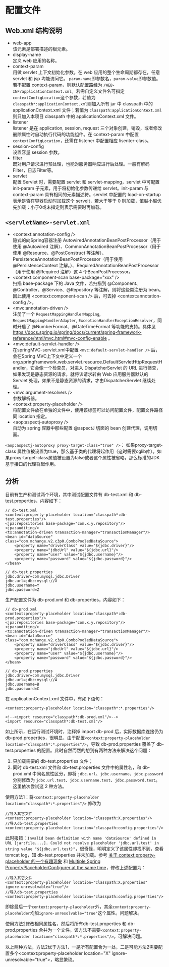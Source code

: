 # 配置文件             
## Web.xml 结构说明
- web-app            
该元素是部署描述的根元素。
- display-name          
定义 web 应用的名称。
- context-param          
用做 servlet 上下文初始化参数。在 web 应用的整个生命周期都存在，任意 servlet 和 jsp 均能访问它。 `param-name`即参数名，`param-value`即参数值。若不配置 context-param，则默认配置路经为 `/WEB-INF/applicationContext.xml`。若需自定义文件名可指定 `contextConfigLocation`这个参数，若值为 `classpath*:applicationContext.xml`则加入所有 jar 中 classpath 中的 applicationContext.xml 文件；若值为 `classpath:applicationContext.xml`则只加入本项目 classpath 中的 applicationContext.xml 文件。
- listener          
listener 是在 application, session, request 三个对象创建，销毁，或者修改删除属性时自动执行代码的功能组件。在 context-param 中配置`contextConfigLocation`，还需在 listener 中配置相应 lisenter-class。
- session-config       
设置容量 session 参数。
- filter         
既对用户请求进行预处理，也能对服务器响应进行后处理。一般有解码Filter，日志Filter等。
- servlet          
配置 Servlet 时，需要配置 servlet 和 servlet-mapping，servlet 中可配置 init-param 子元素，用于将初始化参数传递给 servlet。init-param 与 context-param 具有相同的元素描述符。servlet 中配置的 load-on-startup 表示是否在容器启动时加载这个 servelt，若大于等于 0 则加载，值越小越优先加载；小于0或未指定则表示需要时再加载。

## `<servletName>-servlet.xml` 
- <context:annotation-config />             
隐式的向Spring容器注册 AutowiredAnnotationBeanPostProcessor（用于使用 @Autowired 注解）、CommonAnnotationBeanPostProcessor（用于使用 @Resource、@PostConstruct 等注解）、PersistenceAnnotationBeanPostProcessor（用于使用 @PersistenceContext 注解。）、RequiredAnnotationBeanPostProcessor（用于使用 @Required 注解）这 4 个BeanPostProcessor。
- <context:component-scan base-package="xxx" />       
扫描 base-package 下的 Java 文件，若扫描到 @Component、@Controller、@Service、@Repository 等注解，则将这些类注册为 bean。因此使用 <context:component-scan /> 后，可去掉 <context:annotation-config />。
- <mvc:annotation-driven />              
注册了一个 `RequestMappingHandlerMapping`, `RequestMappingHandlerAdapter`, `ExceptionHandlerExceptionResolver`，同时开启了 @NumberFormat、@DateTimeFormat 等功能的支持。具体见 https://docs.spring.io/spring/docs/current/spring-framework-reference/html/mvc.html#mvc-config-enable 。
- <mvc:default-servlet-handler />        
在springMVC-servlet.xml中配置 `<mvc:default-servlet-handler />` 后，会在Spring MVC上下文中定义一个org.springframework.web.servlet.resource.DefaultServletHttpRequestHandler，它会像一个检查员，对进入 DispatcherServlet 的 URL 进行筛查，如果发现是静态资源的请求，就将该请求转由 Web 应用服务器默认的 Servlet 处理，如果不是静态资源的请求，才由DispatcherServlet 继续处理。
- <mvc:argument-resolvers />         
参数解析器。
- <context:property-placeholder />         
将配置文件放在单独的文件中，使用该标签可以访问配置文件，配置文件路径同 location 指定。
- <aop:aspectj-autoproxy />    
自动为 spring 容器中那些配置 @aspectJ 切面的 bean 创建代理，调用切面。

`<aop:aspectj-autoproxy proxy-target-class="true" />`：
如果proxy-target-class 属性值被设置为true，那么基于类的代理将起作用（这时需要cglib库）。如果proxy-target-class属值被设置为false或者这个属性被省略，那么标准的JDK 基于接口的代理将起作用。

## 分析
目前有生产和测试两个环境，其中测试配置文件有 db-test.xml 和 db-test.properties，内容如下：
```
// db-test.xml
<context:property-placeholder location="classpath*:db-test.properties"/>
<jpa:repositories base-package="com.x.y.repository"/>
<jpa:auditing/>
<tx:annotation-driven transaction-manager="transactionManager"/>
<bean id="dataSource" class="com.mchange.v2.c3p0.ComboPooledDataSource">
    <property name="driverClass" value="${jdbc.driver}"/>
    <property name="jdbcUrl" value="${jdbc.url}"/>
    <property name="user" value="${jdbc.username}"/>
    <property name="password" value="${jdbc.password}"/>
</bean>

// db-test.properties
jdbc.driver=com.mysql.jdbc.Driver
jdbc.url=jdbc:mysql://X
jdbc.username=Y
jdbc.password=Z
```

生产配置文件为 db-prod.xml 和 db-properties，内容如下：
```
// db-prod.xml
<context:property-placeholder location="classpath*:db-prod.properties"/>
<jpa:repositories base-package="com.x.y.repository"/>
<jpa:auditing/>
<tx:annotation-driven transaction-manager="transactionManager"/>
<bean id="dataSource" class="com.mchange.v2.c3p0.ComboPooledDataSource">
    <property name="driverClass" value="${jdbc.driver}"/>
    <property name="jdbcUrl" value="${jdbc.url}"/>
    <property name="user" value="${jdbc.username}"/>
    <property name="password" value="${jdbc.password}"/>
</bean>

// db-prod.properties
jdbc.driver=com.mysql.jdbc.Driver
jdbc.url=jdbc:mysql://A
jdbc.username=B
jdbc.password=C
```

在 applicationContext.xml 文件中，有如下语句：
```
<context:property-placeholder location="classpath*:*.properties"/>

<!--<import resource="classpath*:db-prod.xml"/>-->
<import resource="classpath*:db-test.xml"/>
```
如上所示，在运行测试环境时，注释掉 import db-prod 后，实际数据库连接仍为 db-prod.properties，很明显，由于配置`<context:property-placeholder location="classpath*:*.properties"/>`，导致 db-prod.properties 覆盖了 db-test.properties 的配置。此时自然而然的想到有两种方法来解决这个问题：
1. 只加载需要的 db-test.properties 文件；     
2. 同时 db-test.xml 文件和 db-test.properties 文件中的属性名，和 db-prod.xml 中同名属性区分，即将 `jdbc.url`、`jdbc.username`、`jdbc.password` 分别修改为 `jdbc.url.test`、`jdbc.username.test`、`jdbc.password.test`。这里依次尝试这 2 种方法。

使用方法1：将`<context:property-placeholder location="classpath*:*.properties"/>` 修改为
```
//导入其它文件
<context:property-placeholder location="classpath:X.properties"/>
//导入db-test.properties 
<context:property-placeholder location="classpath:config.properties"/>
```
此时报错：`Invalid bean definition with name 'dataSource' defined in URL [jar:file....]. Could not resolve placeholder 'jdbc.url.test' in string value "${jdbc.url.test}"`，很奇怪，明明定义了该属性却找不到，查看 tomcat log，知 db-test.properties 并未加载。参考 [关于 context:property-placeholder 的一个有趣现象](http://www.iteye.com/topic/1131688) 和 [Multiple Spring PropertyPlaceholderConfigurer at the same time](https://stackoverflow.com/questions/18697050/multiple-spring-propertyplaceholderconfigurer-at-the-same-time)，修改上述配置为：
```
//导入其它文件
<context:property-placeholder location="classpath:X.properties" ignore-unresolvable="true"/>
//导入db-test.properties
<context:property-placeholder location="classpath:config.properties"/>
```
即除最后一个`context:property-placeholder`外，其余`context:property-placeholder`均加`ignore-unresolvable="true"`这个属性。问题解决。

使用方法2修改相同属性名，然后将所有db-test.properties 和 db-prod.properties 合并为一个文件。该方法不需要`<context:property-placeholder location="classpath*:*.properties"/>`。可解决问题。

以上两种方法，方法2优于方法1，一是所有配置合为一处，二是可能方法2需要配置多个<context:property-placeholder location="X" ignore-unresolvable="true">，略显繁琐。
